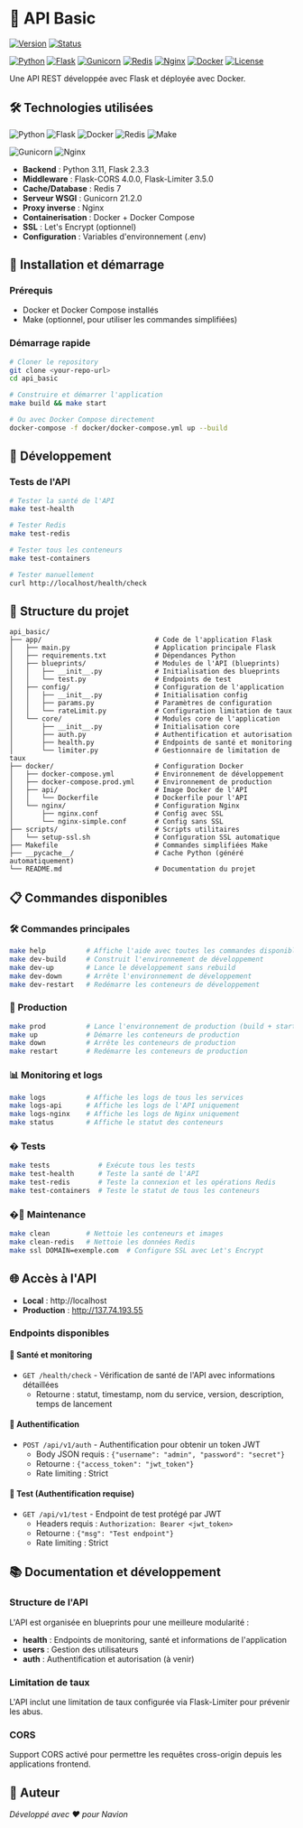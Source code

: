 # 🚀 API Basic

[![Version](https://img.shields.io/badge/Version-1.0.0-brightgreen.svg)]()
[![Status](https://img.shields.io/badge/Status-Active-success.svg)]()

[![Python](https://img.shields.io/badge/Python-3.11-blue.svg)](https://www.python.org/)
[![Flask](https://img.shields.io/badge/Flask-2.3.3-green.svg)](https://flask.palletsprojects.com/)
[![Gunicorn](https://img.shields.io/badge/Gunicorn-21.2.0-yellow.svg)](https://gunicorn.org/)
[![Redis](https://img.shields.io/badge/Redis-6.4.0-DC382D?logoColor=white)](https://redis.io/)
[![Nginx](https://img.shields.io/badge/Nginx-Proxy-brightgreen.svg)](https://nginx.org/)
[![Docker](https://img.shields.io/badge/Docker-Enabled-blue.svg)](https://www.docker.com/)
[![License](https://img.shields.io/badge/License-MIT-red.svg)](LICENSE)


Une API REST développée avec Flask et déployée avec Docker.

## 🛠️ Technologies utilisées

![Python](https://img.shields.io/badge/python-3670A0?style=for-the-badge&logo=python&logoColor=ffdd54)
![Flask](https://img.shields.io/badge/flask-%23000.svg?style=for-the-badge&logo=flask&logoColor=white)
![Docker](https://img.shields.io/badge/docker-%230db7ed.svg?style=for-the-badge&logo=docker&logoColor=white)
![Redis](https://img.shields.io/badge/redis-%23DD0031.svg?style=for-the-badge&logo=redis&logoColor=white)
![Make](https://img.shields.io/badge/GNU%20Make-427819.svg?style=for-the-badge&logo=gnu&logoColor=white)

![Gunicorn](https://img.shields.io/badge/gunicorn-%298729.svg?style=for-the-badge&logo=gunicorn&logoColor=white)
![Nginx](https://img.shields.io/badge/nginx-%23009639.svg?style=for-the-badge&logo=nginx&logoColor=white)

- **Backend** : Python 3.11, Flask 2.3.3
- **Middleware** : Flask-CORS 4.0.0, Flask-Limiter 3.5.0
- **Cache/Database** : Redis 7
- **Serveur WSGI** : Gunicorn 21.2.0
- **Proxy inverse** : Nginx
- **Containerisation** : Docker + Docker Compose
- **SSL** : Let's Encrypt (optionnel)
- **Configuration** : Variables d'environnement (.env)

## 🚀 Installation et démarrage

### Prérequis
- Docker et Docker Compose installés
- Make (optionnel, pour utiliser les commandes simplifiées)

### Démarrage rapide
```bash
# Cloner le repository
git clone <your-repo-url>
cd api_basic

# Construire et démarrer l'application
make build && make start

# Ou avec Docker Compose directement
docker-compose -f docker/docker-compose.yml up --build
```

## 🔧 Développement

### Tests de l'API
```bash
# Tester la santé de l'API
make test-health

# Tester Redis
make test-redis

# Tester tous les conteneurs
make test-containers

# Tester manuellement
curl http://localhost/health/check
```

## 📁 Structure du projet
```
api_basic/
├── app/                            # Code de l'application Flask
│   ├── main.py                     # Application principale Flask
│   ├── requirements.txt            # Dépendances Python
│   ├── blueprints/                 # Modules de l'API (blueprints)
│   │   ├── __init__.py             # Initialisation des blueprints
│   │   └── test.py                 # Endpoints de test
│   ├── config/                     # Configuration de l'application
│   │   ├── __init__.py             # Initialisation config
│   │   ├── params.py               # Paramètres de configuration
│   │   └── rateLimit.py            # Configuration limitation de taux
│   └── core/                       # Modules core de l'application
│       ├── __init__.py             # Initialisation core
│       ├── auth.py                 # Authentification et autorisation
│       ├── health.py               # Endpoints de santé et monitoring
│       └── limiter.py              # Gestionnaire de limitation de taux
├── docker/                         # Configuration Docker
│   ├── docker-compose.yml          # Environnement de développement
│   ├── docker-compose.prod.yml     # Environnement de production
│   ├── api/                        # Image Docker de l'API
│   │   └── Dockerfile              # Dockerfile pour l'API
│   └── nginx/                      # Configuration Nginx
│       ├── nginx.conf              # Config avec SSL
│       └── nginx-simple.conf       # Config sans SSL
├── scripts/                        # Scripts utilitaires
│   └── setup-ssl.sh                # Configuration SSL automatique
├── Makefile                        # Commandes simplifiées Make
├── __pycache__/                    # Cache Python (généré automatiquement)
└── README.md                       # Documentation du projet
```

## 📋 Commandes disponibles

### 🛠️ Commandes principales
```bash
make help          # Affiche l'aide avec toutes les commandes disponibles
make dev-build     # Construit l'environnement de développement
make dev-up        # Lance le développement sans rebuild
make dev-down      # Arrête l'environnement de développement
make dev-restart   # Redémarre les conteneurs de développement
```

### 🚀 Production
```bash
make prod          # Lance l'environnement de production (build + start)
make up            # Démarre les conteneurs de production
make down          # Arrête les conteneurs de production
make restart       # Redémarre les conteneurs de production
```

### 📊 Monitoring et logs
```bash
make logs          # Affiche les logs de tous les services
make logs-api      # Affiche les logs de l'API uniquement
make logs-nginx    # Affiche les logs de Nginx uniquement
make status        # Affiche le statut des conteneurs
```

### � Tests
```bash
make tests            # Exécute tous les tests 
make test-health      # Teste la santé de l'API
make test-redis       # Teste la connexion et les opérations Redis
make test-containers  # Teste le statut de tous les conteneurs
```

### �🧹 Maintenance
```bash
make clean         # Nettoie les conteneurs et images
make clean-redis   # Nettoie les données Redis
make ssl DOMAIN=exemple.com  # Configure SSL avec Let's Encrypt
```

## 🌐 Accès à l'API

- **Local** : http://localhost
- **Production** : http://137.74.193.55

### Endpoints disponibles

#### 🏥 Santé et monitoring
- `GET /health/check` - Vérification de santé de l'API avec informations détaillées
  - Retourne : statut, timestamp, nom du service, version, description, temps de lancement

#### 🔐 Authentification  
- `POST /api/v1/auth` - Authentification pour obtenir un token JWT
  - Body JSON requis : `{"username": "admin", "password": "secret"}`
  - Retourne : `{"access_token": "jwt_token"}`
  - Rate limiting : Strict

#### 🧪 Test (Authentification requise)
- `GET /api/v1/test` - Endpoint de test protégé par JWT
  - Headers requis : `Authorization: Bearer <jwt_token>`
  - Retourne : `{"msg": "Test endpoint"}`
  - Rate limiting : Strict

## 📚 Documentation et développement

### Structure de l'API
L'API est organisée en blueprints pour une meilleure modularité :
- **health** : Endpoints de monitoring, santé et informations de l'application
- **users** : Gestion des utilisateurs
- **auth** : Authentification et autorisation (à venir)

### Limitation de taux
L'API inclut une limitation de taux configurée via Flask-Limiter pour prévenir les abus.

### CORS
Support CORS activé pour permettre les requêtes cross-origin depuis les applications frontend.

## 📝 Auteur

*Développé avec ❤️ pour Navion*
